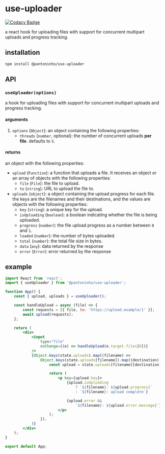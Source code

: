 # use-uploader

[![Codacy Badge](https://api.codacy.com/project/badge/Grade/2cbcbe1525fd4ca19d0035db3eb51efa)](https://app.codacy.com/gh/pantoninho/use-uploader?utm_source=github.com&utm_medium=referral&utm_content=pantoninho/use-uploader&utm_campaign=Badge_Grade)

a react hook for uploading files with support for concurrent multipart uploads and progress tracking.

## installation

```sh
npm install @pantoninho/use-uploader
```

## API

### `useUploader(options)`

a hook for uploading files with support for concurrent multipart uploads and progress tracking.

#### arguments

1. `options` (`Object`): an object containing the following properties:
    - `threads` (`number`, optional): the number of concurrent uploads **per file**. defaults to `5`.

#### returns

an object with the following properties:

-   `upload` (`Function`): a function that uploads a file. It receives an object or an array of objects with the following properties:
    -   `file` (`File`): the file to upload.
    -   `to` (`string`): URL to upload the file to.
-   `uploads` (`object`): a object containing the upload progress for each file. the keys are the filenames and their destinations, and the values are objects with the following properties:
    -   `key` (`string`): a unique key for the upload.
    -   `isUploading` (`boolean`): a boolean indicating whether the file is being uploaded.
    -   `progress` (`number`): the file upload progress as a number between `0` and `1`.
    -   `loaded` (`number`): the number of bytes uploaded.
    -   `total` (`number`): the total file size in bytes.
    -   `data` (`any`): data returned by the response
    -   `error` (`Error`): error returned by the response

## example

```jsx
import React from 'react';
import { useUploader } from '@pantoninho/use-uploader';

function App() {
    const { upload, uploads } = useUploader();

    const handleUpload = async (file) => {
        const requests = [{ file, to: 'https://upload.example/1' }];
        await upload(requests);
    };

    return (
        <div>
            <input
                type="file"
                onChange={(e) => handleUpload(e.target.files[0])}
            />
            {Object.keys(state.uploads).map((filename) =>
                Object.keys(state.uploads[filename]).map((destination) => {
                    const upload = state.uploads[filename][destination];

                    return (
                        <p key={upload.key}>
                            {upload.isUploading
                                ? `${filename}: ${upload.progress}`
                                : `${filename}: upload complete`}

                            {upload.error &&
                                `${filename}: ${upload.error.message}`}
                        </p>
                    );
                }),
            )}
        </div>
    );
}

export default App;
```
